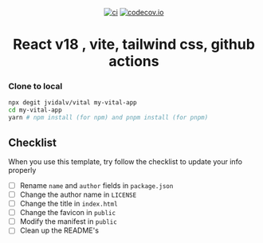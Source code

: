 <div align="center">

[![ci](https://github.com/kisenaa/template-pnpm/actions/workflows/ci-pnpm.yml/badge.svg?branch=main)](https://github.com/kisenaa/template-pnpm/actions)
[![codecov.io](https://codecov.io/github/kisenaa/template-pnpm/coverage.svg?branch=main)](https://codecov.io/gh/kisenaa/template-pnpm?branch=master)

# React v18 , vite, tailwind css, github actions

</div>

### Clone to local

```bash
npx degit jvidalv/vital my-vital-app
cd my-vital-app
yarn # npm install (for npm) and pnpm install (for pnpm)
```

## Checklist

When you use this template, try follow the checklist to update your info properly

- [ ] Rename `name` and `author` fields in `package.json`
- [ ] Change the author name in `LICENSE`
- [ ] Change the title in `index.html`
- [ ] Change the favicon in `public`
- [ ] Modify the manifest in `public`
- [ ] Clean up the README's
